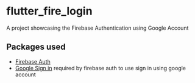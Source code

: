 # flutter_fire_login

A project showcasing the Firebase Authentication using Google Account

## Packages used
- [Firebase Auth](https://pub.dartlang.org/packages/firebase_auth)
- [Google Sign in](https://pub.dartlang.org/packages/google_sign_in) required by firebase auth to use sign in using google account